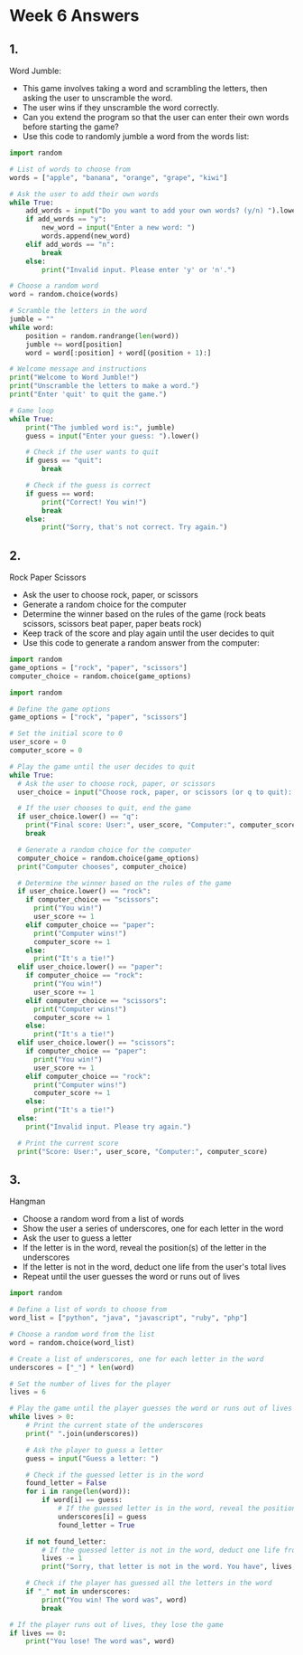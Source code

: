 # Week 6 Answers

## 1.
Word Jumble:
* This game involves taking a word and scrambling the letters, then asking the user to unscramble the word.
* The user wins if they unscramble the word correctly.
* Can you extend the program so that the user can enter their own words before starting the game?
* Use this code to randomly jumble a word from the words list:
```python
import random

# List of words to choose from
words = ["apple", "banana", "orange", "grape", "kiwi"]

# Ask the user to add their own words
while True:
    add_words = input("Do you want to add your own words? (y/n) ").lower()
    if add_words == "y":
        new_word = input("Enter a new word: ")
        words.append(new_word)
    elif add_words == "n":
        break
    else:
        print("Invalid input. Please enter 'y' or 'n'.")

# Choose a random word
word = random.choice(words)

# Scramble the letters in the word
jumble = ""
while word:
    position = random.randrange(len(word))
    jumble += word[position]
    word = word[:position] + word[(position + 1):]

# Welcome message and instructions
print("Welcome to Word Jumble!")
print("Unscramble the letters to make a word.")
print("Enter 'quit' to quit the game.")

# Game loop
while True:
    print("The jumbled word is:", jumble)
    guess = input("Enter your guess: ").lower()

    # Check if the user wants to quit
    if guess == "quit":
        break

    # Check if the guess is correct
    if guess == word:
        print("Correct! You win!")
        break
    else:
        print("Sorry, that's not correct. Try again.")
```

## 2.
Rock Paper Scissors
* Ask the user to choose rock, paper, or scissors
* Generate a random choice for the computer
* Determine the winner based on the rules of the game (rock beats scissors, scissors beat paper, paper beats rock)
* Keep track of the score and play again until the user decides to quit
* Use this code to generate a random answer from the computer:
```python
import random
game_options = ["rock", "paper", "scissors"]
computer_choice = random.choice(game_options)
```
```python
import random

# Define the game options
game_options = ["rock", "paper", "scissors"]

# Set the initial score to 0
user_score = 0
computer_score = 0

# Play the game until the user decides to quit
while True:
  # Ask the user to choose rock, paper, or scissors
  user_choice = input("Choose rock, paper, or scissors (or q to quit): ")

  # If the user chooses to quit, end the game
  if user_choice.lower() == "q":
    print("Final score: User:", user_score, "Computer:", computer_score)
    break

  # Generate a random choice for the computer
  computer_choice = random.choice(game_options)
  print("Computer chooses", computer_choice)

  # Determine the winner based on the rules of the game
  if user_choice.lower() == "rock":
    if computer_choice == "scissors":
      print("You win!")
      user_score += 1
    elif computer_choice == "paper":
      print("Computer wins!")
      computer_score += 1
    else:
      print("It's a tie!")
  elif user_choice.lower() == "paper":
    if computer_choice == "rock":
      print("You win!")
      user_score += 1
    elif computer_choice == "scissors":
      print("Computer wins!")
      computer_score += 1
    else:
      print("It's a tie!")
  elif user_choice.lower() == "scissors":
    if computer_choice == "paper":
      print("You win!")
      user_score += 1
    elif computer_choice == "rock":
      print("Computer wins!")
      computer_score += 1
    else:
      print("It's a tie!")
  else:
    print("Invalid input. Please try again.")

  # Print the current score
  print("Score: User:", user_score, "Computer:", computer_score)

```

## 3.
Hangman
* Choose a random word from a list of words
* Show the user a series of underscores, one for each letter in the word
* Ask the user to guess a letter
* If the letter is in the word, reveal the position(s) of the letter in the underscores
* If the letter is not in the word, deduct one life from the user's total lives
* Repeat until the user guesses the word or runs out of lives
```python
import random

# Define a list of words to choose from
word_list = ["python", "java", "javascript", "ruby", "php"]

# Choose a random word from the list
word = random.choice(word_list)

# Create a list of underscores, one for each letter in the word
underscores = ["_"] * len(word)

# Set the number of lives for the player
lives = 6

# Play the game until the player guesses the word or runs out of lives
while lives > 0:
    # Print the current state of the underscores
    print(" ".join(underscores))

    # Ask the player to guess a letter
    guess = input("Guess a letter: ")

    # Check if the guessed letter is in the word
    found_letter = False
    for i in range(len(word)):
        if word[i] == guess:
            # If the guessed letter is in the word, reveal the position(s) of the letter in the underscores
            underscores[i] = guess
            found_letter = True

    if not found_letter:
        # If the guessed letter is not in the word, deduct one life from the player's total lives
        lives -= 1
        print("Sorry, that letter is not in the word. You have", lives, "lives left.")

    # Check if the player has guessed all the letters in the word
    if "_" not in underscores:
        print("You win! The word was", word)
        break

# If the player runs out of lives, they lose the game
if lives == 0:
    print("You lose! The word was", word)

```
